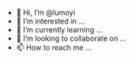 - 👋 Hi, I’m @lumoyi
- 👀 I’m interested in ...
- 🌱 I’m currently learning ...
- 💞️ I’m looking to collaborate on ...
- 📫 How to reach me ...

<!---
lumoyi/lumoyi is a ✨ special ✨ repository because its `README.md` (this file) appears on your GitHub profile.
You can click the Preview link to take a look at your changes.
--->
